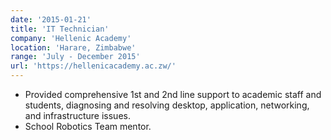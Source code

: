 ```yaml
---
date: '2015-01-21'
title: 'IT Technician'
company: 'Hellenic Academy'
location: 'Harare, Zimbabwe'
range: 'July - December 2015'
url: 'https://hellenicacademy.ac.zw/'
---
```


- Provided comprehensive 1st and 2nd line support to academic staff and students, diagnosing and resolving desktop, application, networking, and infrastructure issues.
- School Robotics Team mentor.
